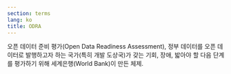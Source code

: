 ```yaml
---
section: terms
lang: ko
title: ODRA
---
```


오픈 데이터 준비 평가(Open Data Readiness Assessment), 정부 데이터를 오픈 데이터로 발행하고자 하는 국가(특히 개발 도상국)가 갖는 기회, 장애, 밟아야 할 다음 단계를 평가하기 위해 세계은행(World Bank)이 만든 체제.
